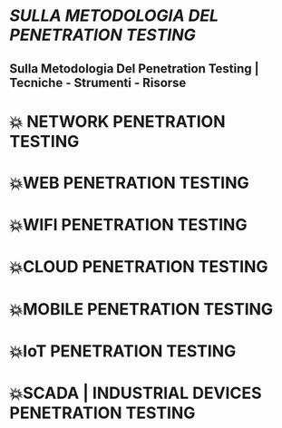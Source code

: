 # *SULLA METODOLOGIA DEL PENETRATION TESTING*

## Sulla Metodologia Del Penetration Testing | Tecniche - Strumenti - Risorse

# :boom: NETWORK PENETRATION TESTING 

# :boom:WEB PENETRATION TESTING 

# :boom:WIFI PENETRATION TESTING 

# :boom:CLOUD PENETRATION TESTING 

# :boom:MOBILE PENETRATION TESTING 

# :boom:IoT PENETRATION TESTING 

# :boom:SCADA | INDUSTRIAL DEVICES PENETRATION TESTING 




